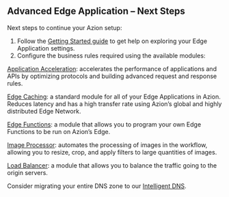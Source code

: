 ## Advanced Edge Application – Next Steps

Next steps to continue your Azion setup:

1. Follow the [Getting Started guide](https://www.azion.com/en/documentation/products/getting-started) to get help on exploring your Edge Application settings.
2. Configure the business rules required using the available modules:

[Application Acceleration](https://www.azion.com/en/documentation/products/edge-application/application-acceleration): accelerates the performance of applications and APIs by optimizing protocols and building advanced request and response rules.

[Edge Caching](https://www.azion.com/en/documentation/products/edge-application/edge-caching): a standard module for all of your Edge Applications in Azion. Reduces latency and has a high transfer rate using Azion’s global and highly distributed Edge Network.

[Edge Functions](https://www.azion.com/en/documentation/products/edge-application/edge-functions): a module that allows you to program your own Edge Functions to be run on Azion’s Edge.

[Image Processor](https://www.azion.com/en/documentation/products/edge-application/image-processor): automates the processing of images in the workflow, allowing you to resize, crop, and apply filters to large quantities of images.

[Load Balancer](https://www.azion.com/en/documentation/products/edge-application/load-balancer): a module that allows you to balance the traffic going to the origin servers.

Consider migrating your entire DNS zone to our [Intelligent DNS](https://www.azion.com/en/documentation/products/intelligent-dns).